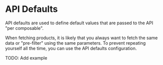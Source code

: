 # API Defaults

API defaults are used to define default values that are passed to the API "per composable".

When fetching products, it is likely that you always want to fetch the same data or "pre-filter" using the same parameters. To prevent repeating yourself all the time, you can use the API defaults configuration.

TODO: Add example
